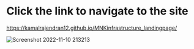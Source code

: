 # Click the link to navigate to the site 
https://kamalrajendran12.github.io/MNKinfrastructure_landingpage/

![Screenshot 2022-11-10 213213](https://user-images.githubusercontent.com/99666079/201516350-6e05e525-b304-4e1b-8a5c-b9dc2dd7603c.jpg)
